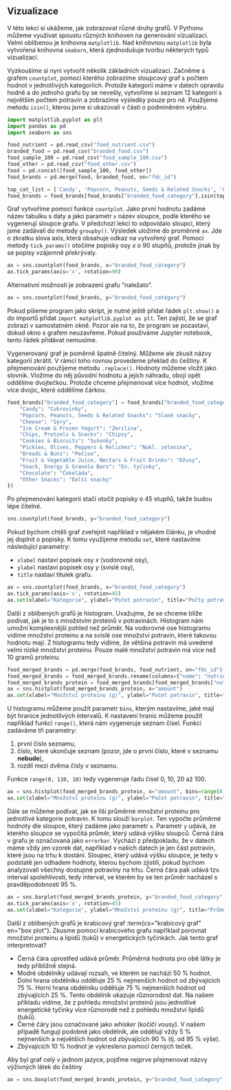 ## Vizualizace

V této lekci si ukážeme, jak zobrazovat různé druhy grafů. V Pythonu můžeme využívat spoustu různých knihoven na generování vizualizací. Velmi oblíbenou je knihovna `matplotlib`. Nad knihovnou `matplotlib` byla vytvořena knihovna `seaborn`, která zjednodušuje tvorbu některých typů vizualizací.

Vyzkoušíme si nyní vytvořit několik základních vizualizací. Začněme s grafem `countplot`, pomocí kterého zobrazíme sloupcový graf s počtem hodnot v jednotlivých kategoriích. Protože kategorií máme v datech opravdu hodně a do jednoho grafu by se nevešly, vytvoříme si seznam 12 kategorií s největším počtem potravin a zobrazíme výsledky pouze pro ně. Použijeme metodu `isin()`, kterou jsme si ukazovali v části o podmíněném výběru.

```py
import matplotlib.pyplot as plt
import pandas as pd
import seaborn as sns

food_nutrient = pd.read_csv("food_nutrient.csv")
branded_food = pd.read_csv("branded_food.csv")
food_sample_100 = pd.read_csv("food_sample_100.csv")
food_other = pd.read_csv("food_other.csv")
food = pd.concat([food_sample_100, food_other])
food_brands = pd.merge(food, branded_food, on="fdc_id")

top_cat_list = ['Candy', 'Popcorn, Peanuts, Seeds & Related Snacks', 'Cheese', 'Ice Cream & Frozen Yogurt', 'Chips, Pretzels & Snacks', 'Cookies & Biscuits', 'Pickles, Olives, Peppers & Relishes', 'Breads & Buns', 'Fruit & Vegetable Juice, Nectars & Fruit Drinks', 'Snack, Energy & Granola Bars', 'Chocolate', 'Other Snacks']
food_brands = food_brands[food_brands["branded_food_category"].isin(top_cat_list)]
```

Graf vytvoříme pomocí funkce `countplot`. Jako první hodnotu zadáme název tabulku s daty a jako parametr `x` název sloupce, podle kterého se vygenerují sloupce grafu. V předchozí lekci to odpovídalo sloupci, který jsme zadávali do metody `groupby()`. Výsledek uložíme do proměnné `ax`. Jde o zkratku slova axis, která obsahuje odkaz na vytvořený graf. Pomocí metody `tick_params()` otočíme popisky osy *x* o 90 stupňů, protože jinak by se popisy vzájemně překrývaly.

```py
ax = sns.countplot(food_brands, x="branded_food_category")
ax.tick_params(axis='x', rotation=90)
```

Alternativní možností je zobrazení grafu "naležato".

```py
ax = sns.countplot(food_brands, y="branded_food_category")
```

Pokud píšeme program jako skript, je nutné ještě přidat řádek `plt.show()` a do importů přidat `import matplotlib.pyplot as plt`. Ten zajistí, že se graf zobrazí v samostatném okně. Pozor ale na to, že program se pozastaví, dokud okno s grafem neuzavřeme. Pokud používáme Jupyter notebook, tento řádek přidávat nemusíme.

Vygenerovaný graf je poměrně špatně čitelný. Můžeme ale zkusit názvy kategorií zkrátit. V rámci toho rovnou provedeme překlad do češtiny. K přejmenování použijeme metodu `.replace()`. Hodnoty můžeme vložit jako slovník. Vložíme do něj původní hodnotu a jejích náhradu, obojí opět oddělíme dvojtečkou. Protože chceme přejmenovat více hodnot, vložíme více dvojic, které oddělíme čárkou.

```py
food_brands["branded_food_category"] = food_brands["branded_food_category"].replace({
    "Candy": "Cukrovinky",
    "Popcorn, Peanuts, Seeds & Related Snacks": "Slané snacky",
    "Cheese": "Sýry",
    "Ice Cream & Frozen Yogurt": "Zmrzlina",
    "Chips, Pretzels & Snacks": "Chipsy",
    "Cookies & Biscuits": "Sušenky",
    "Pickles, Olives, Peppers & Relishes": "Nakl. zelenina",
    "Breads & Buns": "Pečivo",
    "Fruit & Vegetable Juice, Nectars & Fruit Drinks": "Džusy",
    "Snack, Energy & Granola Bars": "En. tyčinky",
    "Chocolate": "Čokoláda",
    "Other Snacks": "Další snacky"
})
```

Po přejmenování kategorií stačí otočit popisky o 45 stupňů, takže budou lépe čitelné.

```py
sns.countplot(food_brands, y="branded_food_category")
```

Pokud bychom chtěli graf zveřejnit například v nějakém článku, je vhodné jej doplnit o popisky. K tomu využijeme metodu `set`, které nastavíme následující parametry:

- `xlabel` nastaví popisek osy *x* (vodorovné osy),
- `ylabel` nastaví popisek osy *y* (svislé osy),
- `title` nastaví titulek grafu.

```py
ax = sns.countplot(food_brands, x="branded_food_category")
ax.tick_params(axis='x', rotation=45)
ax.set(xlabel="Kategorie", ylabel="Počet potravin", title="Počty potravin ve 12 nejpočetnějších kategoriích")
```

Další z oblíbených grafů je histogram. Uvažujme, že se chceme blíže podívat, jak je to s množstvím proteinů v potravinách. Histogram nám umožní komplexnější pohled než průměr. Na vodorovné ose histogramu vidíme množství proteinu a na svislé ose množství potravin, které takovou hodnotu mají. Z histogramu tedy vidíme, že většina potravin má uvedené velmi nízké množství proteinu. Pouze malé množství potravin má více než 10 gramů proteinu.

```py
food_merged_brands = pd.merge(food_brands, food_nutrient, on="fdc_id")
food_merged_brands = food_merged_brands.rename(columns={"name": "nutrient_name"})
food_merged_brands_protein = food_merged_brands[food_merged_brands["nutrient_name"] == "Protein"]
ax = sns.histplot(food_merged_brands_protein, x="amount")
ax.set(xlabel="Množství proteinu (g)", ylabel="Počet potravin", title="Množství proteinů v potravinách")
```

U histogramu můžeme použít parametr `bins`, kterým nastavíme, jaké mají být hranice jednotlivých intervalů. K nastavení hranic můžeme použít například funkci `range()`, která nám vygeneruje seznam čísel. Funkci zadáváme tři parametry:

1. první číslo seznamu,
1. číslo, které ukončuje seznam (pozor, jde o první číslo, které v seznamu **nebude**),
1. rozdíl mezi dvěma čísly v seznamu.

Funkce `range(0, 110, 10)` tedy vygeneruje řadu čísel 0, 10, 20 až 100.

```py
ax = sns.histplot(food_merged_brands_protein, x="amount", bins=range(0, 110, 10))
ax.set(xlabel="Množství proteinu (g)", ylabel="Počet potravin", title="Množství proteinů v potravinách")
```

Dále se můžeme podívat, jak se liší průměrné množství proteinu pro jednotlivé kategorie potravin. K tomu slouží `barplot`. Ten vypočte průměrné hodnoty dle sloupce, který zadáme jako parametr `x`. Parametr `y` udává, ze kterého sloupce se vypočítá průměr, který udává výšku sloupců. Černá čára v grafu je označovaná jako `errorbar`. Vychází z předpokladu, že v datech máme vždy jen vzorek dat, například v našich datech je jen část potravin, které jsou na trhu k dostání. Sloupec, který udává výšku sloupce, je tedy v podstatě jen odhadem hodnoty, kterou bychom zjistili, pokud bychom analyzovali všechny dostupné potraviny na trhu. Černá čára pak udává tzv. interval spolehlivosti, tedy interval, ve kterém by se ten průměr nacházel s pravděpodobností 95 %.

```py
ax = sns.barplot(food_merged_brands_protein, y="branded_food_category", x="amount")
ax.tick_params(axis='x', rotation=45)
ax.set(xlabel="Kategorie", ylabel="Množství proteinu (g)", title="Průměrné množství proteinů v potravinách")
```

Další z oblíbených grafů je krabicový graf :term{cs="krabicový graf" en="box plot"}. Zkusme pomocí krabicového grafu například porovnat množství proteinu a lipidů (tuků) v energetických tyčinkách. Jak tento graf interpretovat?

- Černá čára uprostřed udává průměr. Průměrná hodnota pro obě látky je tedy přibližně stejná.
- Modré obdélníky udávají rozsah, ve kterém se nachází 50 % hodnot. Dolní hrana obdélníku odděluje 25 % nejmenších hodnot od zbývajících 75 %. Horní hrana obdélníku odděluje 75 % nejmenších hodnot od zbývajících 25 %. Tento obdélník ukazuje různorodost dat. Na našem příkladu vidíme, že z pohledu množství proteinů jsou jednotlivé energetické tyčinky více různorodé než z pohledu množství lipidů (tuků).
- Černé čáry jsou označované jako *whisker* (kočičí vousy). V našem případě fungují podobně jako obdélník, ale oddělují vždy 5 % nejmenších a největších hodnot od zbývajících 90 % (tj. od 95 % výše).
- Zbývajících 10 % hodnot je vykresleno pomocí černých teček.

Aby byl graf celý v jednom jazyce, pojďme nejprve přejmenovat názvy výživných látek do češtiny

```py
ax = sns.boxplot(food_merged_brands_protein, y="branded_food_category", x="amount", whis=[5, 95])
```
